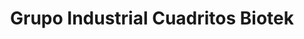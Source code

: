 ---
title: "Grupo Industrial Cuadritos Biotek"
url: /toluca/grupo-industrial-cuadritos-biotek/
shop: lácteos
---
